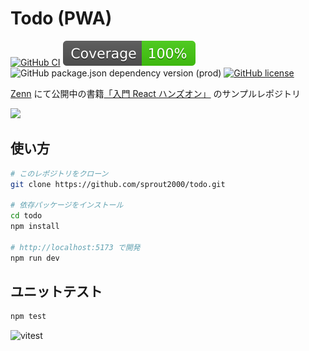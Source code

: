 # Todo (PWA)

[![GitHub CI](https://github.com/sprout2000/todo/actions/workflows/vitest.yml/badge.svg)](https://github.com/sprout2000/todo/actions/workflows/vitest.yml)
![jest](./coverage/badge.svg)
![GitHub package.json dependency version (prod)](https://img.shields.io/github/package-json/dependency-version/sprout2000/todo/react)
[![GitHub license](https://img.shields.io/github/license/sprout2000/todo)](https://github.com/sprout2000/todo/blob/master/LICENSE.md)

[Zenn](https://zenn.dev/) にて公開中の書籍[「入門 React ハンズオン」](https://zenn.dev/sprout2000/books/76a279bb90c3f3) のサンプルレポジトリ

<img height="480" src="https://storage.googleapis.com/zenn-user-upload/afb4ca4f85a799effd7f4870.png" />

## 使い方

```sh
# このレポジトリをクローン
git clone https://github.com/sprout2000/todo.git

# 依存パッケージをインストール
cd todo
npm install

# http://localhost:5173 で開発
npm run dev
```

## ユニットテスト

```sh
npm test
```

![vitest](https://user-images.githubusercontent.com/52094761/198238396-d6686e5a-4517-49cf-aa7d-2c68083a6e67.gif)
